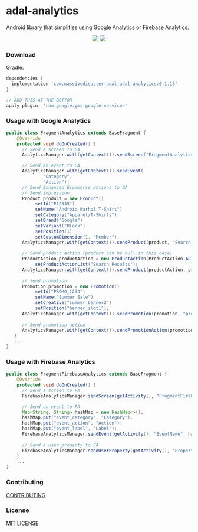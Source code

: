 # adal-analytics
Android library that simplifies using Google Analytics or Firebase Analytics.

<div align="center">
  <img src="art/adal-google-analytics.gif" />
  <img src="art/adal-firebase-analytics.gif" />
</div>

### Download

Gradle:

```gradle
dependencies {
  implementation 'com.massivedisaster.adal:adal-analytics:0.1.15'
}

// ADD THIS AT THE BOTTOM
apply plugin: 'com.google.gms.google-services'
```
### Usage with Google Analytics
```java
public class FragmentAnalytics extends BaseFragment {
    @Override
    protected void doOnCreated() {
      // Send a screen to GA
      AnalyticsManager.with(getContext()).sendScreen("FragmentAnalytics");

      // Send an event to GA
      AnalyticsManager.with(getContext()).sendEvent(
              "Category",
              "Action");
      // Send Enhanced Ecommerce actions to GA
      // Send impression
      Product product = new Product()
          .setId("P12345")
          .setName("Android Warhol T-Shirt")
          .setCategory("Apparel/T-Shirts")
          .setBrand("Google")
          .setVariant("Black")
          .setPosition(1)
          .setCustomDimension(1, "Member");
      AnalyticsManager.with(getContext()).sendProduct(product, "Search Results", "searchResults");
      
      // Send product action (product can be null in this case)
      ProductAction productAction = new ProductAction(ProductAction.ACTION_CLICK)
          .setProductActionList("Search Results");
      AnalyticsManager.with(getContext()).sendProduct(productAction, product, null, "searchResults");
      
      // Send promotion
      Promotion promotion = new Promotion()
          .setId("PROMO_1234")
          .setName("Summer Sale")
          .setCreative("summer_banner2")
          .setPosition("banner_slot1");
      AnalyticsManager.with(getContext()).sendPromotion(promotion, "promotions");
      
      // Send promotion action
      AnalyticsManager.with(getContext()).sendPromotionAction(promotion, Promotion.ACTION_CLICK, "Internal Promotions", "click", "Summer Sale", "promotions");
   }
   ...
}
```
### Usage with Firebase Analytics
```java
public class FragmentFirebaseAnalytics extends BaseFragment {
    @Override
    protected void doOnCreated() {
      // Send a screen to FA
      FirebaseAnalyticsManager.sendScreen(getActivity(), "FragmentFirebaseAnalytics");

      // Send an event to FA
      Map<String, String> hashMap = new HashMap<>();
      hashMap.put("event_category", "Category");
      hashMap.put("event_action", "Action");
      hashMap.put("event_label", "Label");
      FirebaseAnalyticsManager.sendEvent(getActivity(), "EventName", hashMap);
      
      // Send a user property to FA
      FirebaseAnalyticsManager.sendUserProperty(getActivity(), "Property", "Value");
    }
    ...
}
```
### Contributing
[CONTRIBUTING](../CONTRIBUTING.md)

### License
[MIT LICENSE](../LICENSE.md)

